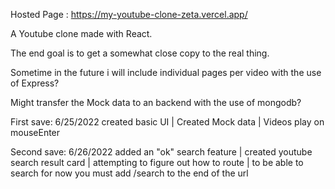 Hosted Page : https://my-youtube-clone-zeta.vercel.app/

A Youtube clone made with React.

The end goal is to get a somewhat close copy to the real thing.

Sometime in the future i will include individual pages per video with the use of Express?

Might transfer the Mock data to an backend with the use of mongodb?

First save: 6/25/2022 created basic UI | Created Mock data | Videos play on mouseEnter

Second save: 6/26/2022 added an "ok" search feature | created youtube search result card | attempting to figure out how to route | 
to be able to search for now you must add /search to the end of the url
